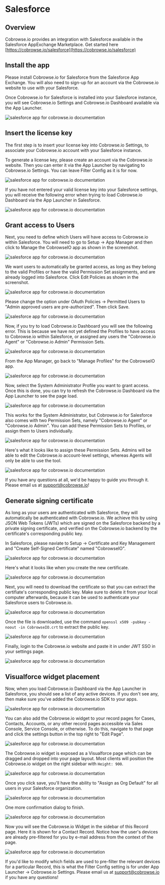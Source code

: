 # Salesforce

## Overview

Cobrowse.io provides an integration with Salesforce available in the Salesforce AppExchange Marketplace. Get started here [https://cobrowse.io/salesforce](https://cobrowse.io/salesforce)

## Install the app

Please install Cobrowse.io for Salesforce from the Salesforce App Exchange. You will also need to sign-up for an account via the Cobrowse.io website to use with your Salesforce.

Once Cobrowse.io for Salesforce is installed into your Salesforce instance, you will see Cobrowse.io Settings and Cobrowse.io Dashboard available via the App Launcher.

![salesforce app for cobrowse.io documentation](https://cobrowse.io/static/media/salesforce-app-launcher-1.38881e87.png)

## Insert the license key

The first step is to insert your license key into Cobrowse.io Settings, to associate your Cobrowse.io account with your Salesforce instance.

To generate a license key, please create an account via the Cobrowse.io website. Then you can enter it via the App Launcher by navigating to Cobrowse.io Settings. You can leave Filter Config as it is for now.

![salesforce app for cobrowse.io documentation](https://cobrowse.io/static/media/salesforce-license-key-1.fcc59a86.png)

If you have not entered your valid license key into your Salesforce settings, you will receive the following error when trying to load Cobrowse.io Dashboard via the App Launcher in Salesforce.

![salesforce app for cobrowse.io documentation](https://cobrowse.io/static/media/salesforce-license-key-0.8b36e593.png)

## Grant access to Users

Next, you need to define which Users will have access to Cobrowse.io within Salesforce. You will need to go to Setup -&gt; App Manager and then click to Manage the CobrowseIO app as shown in the screenshot.

![salesforce app for cobrowse.io documentation](https://cobrowse.io/static/media/salesforce-manage-1.4cc872d7.png)

We want users to automatically be granted access, as long as they belong to the valid Profiles or have the valid Permission Set assignments, and are already logged into Salesforce. Click Edit Policies as shown in the screenshot.

![salesforce app for cobrowse.io documentation](https://cobrowse.io/static/media/salesforce-manage-2.6bb31379.png)

Please change the option under OAuth Policies -&gt; Permitted Users to "Admin approved users are pre-authorized". Then click Save.

![salesforce app for cobrowse.io documentation](https://cobrowse.io/static/media/salesforce-manage-3.343b84f6.png)

Now, if you try to load Cobrowse.io Dashboard you will see the following error. This is because we have not yet defined the Profiles to have access to Cobrowse.io within Salesforce, or assigned any users the "Cobrowse.io Agent" or "Cobrowse.io Admin" Permission Sets.

![salesforce app for cobrowse.io documentation](https://cobrowse.io/static/media/salesforce-profiles-0.c03e02f1.png)

From the App Manager, go back to "Manage Profiles" for the CobrowseIO app.

![salesforce app for cobrowse.io documentation](https://cobrowse.io/static/media/salesforce-profiles-1.3240bb6e.png)

Now, select the System Administrator Profile you want to grant access. Once this is done, you can try to refresh the Cobrowse.io Dashboard via the App Launcher to see the page load.

![salesforce app for cobrowse.io documentation](https://cobrowse.io/static/media/salesforce-profiles-2.f91bd2dd.png)

This works for the System Administrator, but Cobrowse.io for Salesforce also comes with two Permission Sets, namely "Cobrowse.io Agent" or "Cobrowse.io Admin". You can add these Permission Sets to Profiles, or assign them to Users individually.

![salesforce app for cobrowse.io documentation](https://cobrowse.io/static/media/salesforce-permission-sets-1.559b2fcc.png)

Here's what it looks like to assign these Permission Sets. Admins will be able to edit the Cobrowse.io account-level settings, whereas Agents will only be able to use the tool.

![salesforce app for cobrowse.io documentation](https://cobrowse.io/static/media/salesforce-permission-sets-2.4f1086c9.png)

If you have any questions at all, we'd be happy to guide you through it. Please email us at [support@cobrowse.io](mailto:support@cobrowse.io)!

## Generate signing certificate

As long as your users are authenticated with Salesforce, they will automatically be authenticated with Cobrowse.io. We achieve this by using JSON Web Tokens \(JWTs\) which are signed on the Salesforce backend by a private signing certificate, and verified on the Cobrowse.io backend by the certificate's corresponding public key.

In Salesforce, please naviate to Setup -&gt; Certificate and Key Management and "Create Self-Signed Certificate" named "CobrowseIO".

![salesforce app for cobrowse.io documentation](https://cobrowse.io/static/media/salesforce-cert-1.d88f474d.png)

Here's what it looks like when you create the new certificate.

![salesforce app for cobrowse.io documentation](https://cobrowse.io/static/media/salesforce-cert-2.c14cb86a.png)

Next, you will need to download the certificate so that you can extract the certifiate's corresponding public key. Make sure to delete it from your local computer afterwards, because it can be used to authenticate your Salesforce users to Cobrowse.io.

![salesforce app for cobrowse.io documentation](https://cobrowse.io/static/media/salesforce-cert-3.ce1b72b6.png)

Once the file is downloaded, use the command `openssl x509 -pubkey -noout -in CobrowseIO.crt` to extract the public key.

![salesforce app for cobrowse.io documentation](https://cobrowse.io/static/media/salesforce-cert-4.3347be53.png)

Finally, login to the Cobrowse.io website and paste it in under JWT SSO in your settings page.

![salesforce app for cobrowse.io documentation](https://cobrowse.io/static/media/salesforce-cert-5.b21dabb3.png)

## Visualforce widget placement

Now, when you load Cobrowse.io Dashboard via the App Launcher in Salesforce, you should see a list of any active devices. If you don't see any, then make sure you've added the Cobrowse.io SDK to your apps.

![salesforce app for cobrowse.io documentation](https://cobrowse.io/static/media/salesforce-dashboard-tab.b39d16d2.png)

You can also add the Cobrowse.io widget to your record pages for Cases, Contacts, Accounts, or any other record pages accessible via Sales Console, Service Console, or otherwise. To do this, navigate to that page and click the settings button in the top right to "Edit Page".

![salesforce app for cobrowse.io documentation](https://cobrowse.io/static/media/salesforce-edit-page-1.f3ce1cea.png)

The Cobrowse.io widget is exposed as a Visualforce page which can be dragged and dropped into your page layout. Most clients will position the Cobrowse.io widget on the right sidebar with `Height: 900`.

![salesforce app for cobrowse.io documentation](https://cobrowse.io/static/media/salesforce-edit-page-2.9f80b842.png)

Once you click save, you'll have the ability to "Assign as Org Default" for all users in your Salesforce organization.

![salesforce app for cobrowse.io documentation](https://cobrowse.io/static/media/salesforce-edit-page-3.a509484e.png)

One more confirmation dialog to finish.

![salesforce app for cobrowse.io documentation](https://cobrowse.io/static/media/salesforce-edit-page-4.b5ba3d82.png)

Now you will see the Cobrowse.io Widget in the sidebar of this Record page. Here it is shown for a Contact Record. Notice how the user's devices are already pre-filtered for you by e-mail address from the context of the page.

![salesforce app for cobrowse.io documentation](https://cobrowse.io/static/media/salesforce-edit-page-5.e157d40c.png)

If you'd like to modify which fields are used to pre-filter the relevant devices for a particular Record, this is what the Filter Config setting is for under App Launcher -&gt; Cobrowse.io Settings. Please email us at [support@cobrowse.io](mailto:support@cobrowse.io) if you have any questions!


